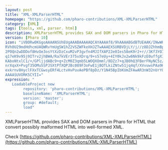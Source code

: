 ```yaml
---
layout: post
title: "XML-XMLParserHTML"
homepage: "https://github.com/pharo-contributions/XML-XMLParserHTML"
category: [XML]
tags: [tools, xml, parser. html]
description: XMLParserHTML provides SAX and DOM parsers in Pharo for HTML
version: [Pharo 10]
icon: "iVBORw0KGgoAAAANSUhEUgAAABAAAAAQCAYAAAAf8/9hAAAABGdBTUEAAK/INwWK6QAAABl0
RVh0U29mdHdhcmUAQWRvYmUgSW1hZ2VSZWFkeXHJZTwAAAEXSURBVDjLY/j//z8DJZhhmBpg
2POQn2wDDDof8HvOe3osYtXzDzCxuM2vP3gvfn4MJIfXAP22e0Ies58eK9r2+r//3Kf3YOIh
q17eK9v95j9ITrv2jhBWA/Ra7kVEr375vXDrq/9+s57eUy+4IY0kJx2w6Nk9kFzE0uffgXIR
KAboNtxlC1/+/GPljjdABc9+q+ZcM0Z3qmb5LWOQXOmml/8DZz7+qJB0hQ3FBerFNyNC5z/9
nrXqxX+Pvgf35OMuSSPJSXtPfXQPJBc089F3oFwE1jBQTLkiZNtw51jq4qf/XVvuwsPAa9Kj
exkrnv8HyclFXxTCGwsyERf4LctvHvPuvAePBf8pDz/Y1N45BpIbKUmZFAwAR3nW32nUrY0A
AAAASUVORK5CYII="
expression: "
   LoadableProject new 
		repository: 'pharo-contributions/XML-XMLParserHTML'; 
		baselineName: 'XMLParserHTML'; 
		version: 'master';
		group: #default;
		load"
---
```


XMLParserHTML provides SAX and DOM parsers in Pharo for HTML that convert possibly malformed HTML into well-formed XML.

Check [https://github.com/pharo-contributions/XML-XMLParserHTML](https://github.com/pharo-contributions/XML-XMLParserHTML)